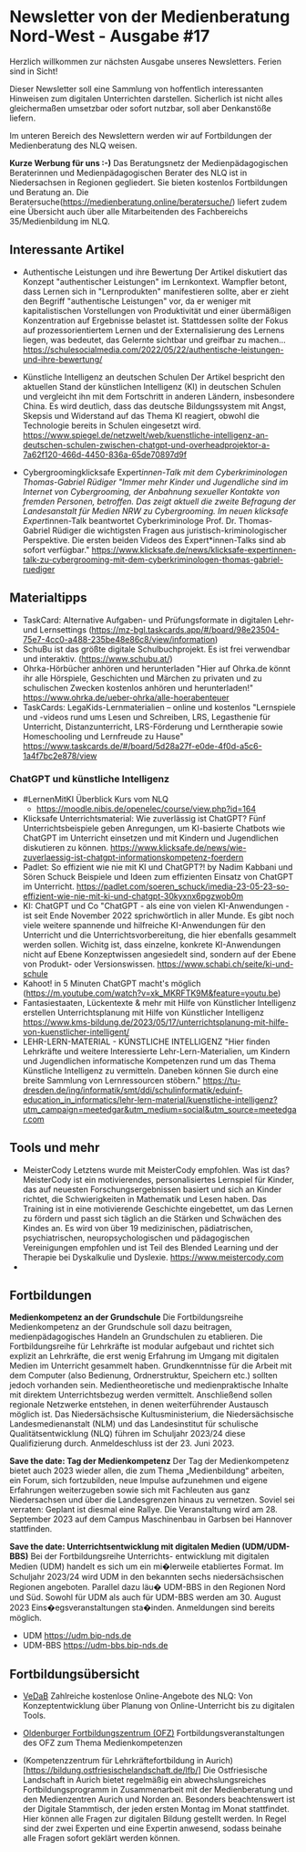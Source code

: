 # Newsletter von der Medienberatung Nord-West - Ausgabe #17

Herzlich willkommen zur nächsten Ausgabe unseres Newsletters. Ferien sind in Sicht!

Dieser Newsletter soll eine Sammlung von hoffentlich interessanten Hinweisen zum digitalen Unterrichten darstellen. Sicherlich ist nicht alles gleichermaßen umsetzbar oder sofort nutzbar, soll aber Denkanstöße liefern.

Im unteren Bereich des Newslettern werden wir auf Fortbildungen der Medienberatung des NLQ weisen.

**Kurze Werbung für uns :-)**
Das Beratungsnetz der Medienpädagogischen Beraterinnen und Medienpädagogischen Berater des NLQ ist in Niedersachsen in Regionen gegliedert. Sie bieten kostenlos Fortbildungen und Beratung an. Die Beratersuche(https://medienberatung.online/beratersuche/) liefert zudem eine Übersicht auch über alle Mitarbeitenden des Fachbereichs 35/Medienbildung im NLQ.

## Interessante Artikel

- Authentische Leistungen und ihre Bewertung
  Der Artikel diskutiert das Konzept "authentischer Leistungen" im Lernkontext. Wampfler betont, dass Lernen sich in "Lernprodukten" manifestieren sollte, aber er zieht den Begriff "authentische Leistungen" vor, da er weniger mit kapitalistischen Vorstellungen von Produktivität und einer übermäßigen Konzentration auf Ergebnisse belastet ist. Stattdessen sollte der Fokus auf prozessorientiertem Lernen und der Externalisierung des Lernens liegen, was bedeutet, das Gelernte sichtbar und greifbar zu machen​... https://schulesocialmedia.com/2022/05/22/authentische-leistungen-und-ihre-bewertung/

- Künstliche Intelligenz an deutschen Schulen
  Der Artikel bespricht den aktuellen Stand der künstlichen Intelligenz (KI) in deutschen Schulen und vergleicht ihn mit dem Fortschritt in anderen Ländern, insbesondere China. Es wird deutlich, dass das deutsche Bildungssystem mit Angst, Skepsis und Widerstand auf das Thema KI reagiert, obwohl die Technologie bereits in Schulen eingesetzt wird​. https://www.spiegel.de/netzwelt/web/kuenstliche-intelligenz-an-deutschen-schulen-zwischen-chatgpt-und-overheadprojektor-a-7a62f120-466d-4450-836a-65de70897d9f

- Cybergroomingklicksafe Expert*innen-Talk mit dem Cyberkriminologen Thomas-Gabriel Rüdiger 
  "Immer mehr Kinder und Jugendliche sind im Internet von Cybergrooming, der Anbahnung sexueller Kontakte von fremden Personen, betroffen. Das zeigt aktuell die zweite Befragung der Landesanstalt für Medien NRW zu Cybergrooming. Im neuen klicksafe Expert*innen-Talk beantwortet Cyberkriminologe Prof. Dr. Thomas-Gabriel Rüdiger die wichtigsten Fragen aus juristisch-kriminologischer Perspektive. Die ersten beiden Videos des Expert*innen-Talks sind ab sofort verfügbar." https://www.klicksafe.de/news/klicksafe-expertinnen-talk-zu-cybergrooming-mit-dem-cyberkriminologen-thomas-gabriel-ruediger

## Materialtipps

- TaskCard: Alternative Aufgaben- und Prüfungsformate in digitalen Lehr- und Lernsettings (https://mz-bgl.taskcards.app/#/board/98e23504-75e7-4cc0-a488-235be48e86c8/view/information)
- SchuBu ist das größte digitale Schulbuchprojekt. Es ist frei verwendbar und interaktiv.  (https://www.schubu.at/)
- Ohrka-Hörbücher anhören und herunterladen 
  "Hier auf Ohrka.de könnt ihr alle Hörspiele, Geschichten und Märchen zu privaten und zu schulischen Zwecken kostenlos anhören und herunterladen!"
  https://www.ohrka.de/ueber-ohrka/alle-hoerabenteuer
- TaskCards: LegaKids-Lernmaterialien – online und kostenlos
  "Lernspiele und -videos rund ums Lesen und Schreiben, LRS, Legasthenie für Unterricht, Distanzunterricht, LRS-Förderung und Lerntherapie sowie Homeschooling und Lernfreude zu Hause" https://www.taskcards.de/#/board/5d28a27f-e0de-4f0d-a5c6-1a4f7bc2e878/view


### ChatGPT und künstliche Intelligenz

- #LernenMitKI Überblick Kurs vom NLQ 
  - https://moodle.nibis.de/openelec/course/view.php?id=164
- Klicksafe Unterrichtsmaterial: Wie zuverlässig ist ChatGPT?
  Fünf Unterrichtsbeispiele geben Anregungen, um KI-basierte Chatbots wie ChatGPT im Unterricht einsetzen und mit Kindern und Jugendlichen diskutieren zu können. https://www.klicksafe.de/news/wie-zuverlaessig-ist-chatgpt-informationskompetenz-foerdern
- Padlet: So effizient wie nie mit KI und ChatGPT?! by Nadim Kabbani und Sören Schuck
  Beispiele und Ideen zum effizienten Einsatz von ChatGPT im Unterricht. https://padlet.com/soeren_schuck/imedia-23-05-23-so-effizient-wie-nie-mit-ki-und-chatgpt-30kyxnx6pgzwob0m
- KI: ChatGPT und Co
  "ChatGPT - als eine von vielen KI-Anwendungen - ist seit Ende November 2022 sprichwörtlich in aller Munde. Es gibt noch viele weitere spannende und hilfreiche KI-Anwendungen für den Unterricht und die Unterrichtsvorbereitung, die hier ebenfalls gesammelt werden sollen. Wichitg ist, dass einzelne, konkrete KI-Anwendungen nicht auf Ebene Konzeptwissen angesiedelt sind, sondern auf der Ebene von Produkt- oder Versionswissen. https://www.schabi.ch/seite/ki-und-schule
- Kahoot! in 5 Minuten ChatGPT macht's möglich (https://m.youtube.com/watch?v=xk_MKRFTK9M&feature=youtu.be)
- Fantasiestaaten, Lückentexte & mehr mit Hilfe von Künstlicher Intelligenz erstellen 
  Unterrichtsplanung mit Hilfe von Künstlicher Intelligenz https://www.kms-bildung.de/2023/05/17/unterrichtsplanung-mit-hilfe-von-kuenstlicher-intelligent/
- LEHR-LERN-MATERIAL - KÜNSTLICHE INTELLIGENZ 
  "Hier finden Lehrkräfte und weitere Interessierte Lehr-Lern-Materialien, um Kindern und Jugendlichen informatische Kompetenzen rund um das Thema Künstliche Intelligenz zu vermitteln. Daneben können Sie durch eine breite Sammlung von Lernressourcen stöbern." https://tu-dresden.de/ing/informatik/smt/ddi/schulinformatik/eduinf-education_in_informatics/lehr-lern-material/kuenstliche-intelligenz?utm_campaign=meetedgar&utm_medium=social&utm_source=meetedgar.com


## Tools und mehr

- MeisterCody
  Letztens wurde mit MeisterCody empfohlen. Was ist das?
  MeisterCody ist ein motivierendes, personalisiertes Lernspiel für Kinder, das auf neuesten Forschungsergebnissen basiert und sich an Kinder richtet, die Schwierigkeiten in Mathematik und Lesen haben. Das Training ist in eine motivierende Geschichte eingebettet, um das Lernen zu fördern und passt sich täglich an die Stärken und Schwächen des Kindes an. Es wird von über 19 medizinischen, pädiatrischen, psychiatrischen, neuropsychologischen und pädagogischen Vereinigungen empfohlen und ist Teil des Blended Learning und der Therapie bei Dyskalkulie und Dyslexie. https://www.meistercody.com
- 

## Fortbildungen

**Medienkompetenz an der Grundschule**
Die Fortbildungsreihe Medienkompetenz an der Grundschule soll dazu beitragen, medienpädagogisches Handeln an
Grundschulen zu etablieren. Die Fortbildungsreihe für Lehrkräfte ist modular aufgebaut und richtet sich explizit an Lehrkräfte, die erst wenig Erfahrung im Umgang mit digitalen Medien im Unterricht gesammelt haben. Grundkenntnisse für die Arbeit mit dem Computer (also Bedienung, Ordnerstruktur, Speichern etc.) sollten jedoch vorhanden sein. Medientheoretische und medienpraktische Inhalte mit direktem Unterrichtsbezug werden vermittelt. Anschließend sollen regionale Netzwerke entstehen, in denen weiterführender Austausch möglich ist. Das Niedersächsische Kultusministerium, die Niedersächsische Landesmedienanstalt (NLM) und das Landesinstitut für schulische Qualitätsentwicklung (NLQ) führen im Schuljahr 2023/24 diese Qualifizierung durch.
Anmeldeschluss ist der 23. Juni 2023.

**Save the date: Tag der Medienkompetenz**
Der Tag der Medienkompetenz bietet auch 2023 wieder allen, die zum Thema „Medienbildung“ arbeiten, ein Forum, sich fortzubilden, neue Impulse aufzunehmen und eigene Erfahrungen weiterzugeben sowie sich mit Fachleuten aus ganz Niedersachsen und über die Landesgrenzen hinaus zu vernetzen. Soviel sei verraten: Geplant ist diesmal eine Rallye.
Die Veranstaltung wird am 28. September 2023 auf dem Campus Maschinenbau in Garbsen bei Hannover stattfinden.

**Save the date: Unterrichtsentwicklung mit digitalen Medien (UDM/UDM-BBS)**
Bei der Fortbildungsreihe Unterrichts- entwicklung mit digitalen Medien (UDM) handelt es sich um ein mi�lerweile etabliertes Format. Im Schuljahr 2023/24 wird UDM in den bekannten sechs niedersächsischen Regionen angeboten. Parallel dazu läu� UDM-BBS in den Regionen Nord und Süd.
Sowohl für UDM als auch für UDM-BBS werden am 30. August 2023 Eins�egsveranstaltungen sta�inden. Anmeldungen sind bereits möglich.
- UDM https://udm.bip-nds.de
- UDM-BBS https://udm-bbs.bip-nds.de

## Fortbildungsübersicht

- [VeDaB](https://vedab.de/veran_suche.php?sachgebiet=&schulform=&such=Medienbildung&utm_campaign=Newsletter%20von%20der%20Medienberatung%20Nord-West&utm_medium=email&utm_source=Revue%20newsletter&veranstalter=)
Zahlreiche kostenlose Online-Angebote des NLQ: Von Konzeptentwicklung über Planung von Online-Unterricht bis zu digitalen Tools.

- [Oldenburger Fortbildungszentrum (OFZ)](https://uol.de/ofz/fortbildungsangebot)
Fortbildungsveranstaltungen des OFZ zum Thema Medienkompetenzen

- (Kompetenzzentrum für Lehrkräftefortbildung in Aurich)[https://bildung.ostfriesischelandschaft.de/lfb/]
Die Ostfriesische Landschaft in Aurich bietet regelmäßig ein abwechslungsreiches Fortbildungsprogramm in Zusammenarbeit mit der Medienberatung und den Medienzentren Aurich und Norden an. Besonders beachtenswert ist der Digitale Stammtisch, der jeden ersten Montag im Monat stattfindet. Hier können alle Fragen zur digitalen Bildung gestellt werden. In Regel sind der zwei Experten und eine Expertin anwesend, sodass beinahe alle Fragen sofort geklärt werden können.